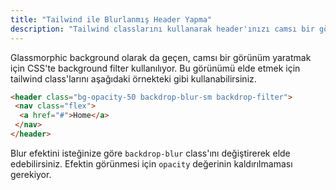 ```yaml
---
title: "Tailwind ile Blurlanmış Header Yapma"
description: "Tailwind classlarını kullanarak header'ınızı camsı bir görünüme kavuşturun."
---
```


Glassmorphic background olarak da geçen, camsı bir görünüm yaratmak için CSS'te background filter kullanılıyor.
Bu görünümü elde etmek için tailwind class'larını aşağıdaki örnekteki gibi kullanabilirsiniz.

```html
<header class="bg-opacity-50 backdrop-blur-sm backdrop-filter">
 <nav class="flex">
  <a href="#">Home</a>
 </nav>
</header>
```

Blur efektini isteğinize göre `backdrop-blur` class'ını değiştirerek elde edebilirsiniz.
Efektin görünmesi için `opacity` değerinin kaldırılmaması gerekiyor.
